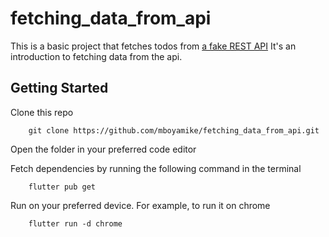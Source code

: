 # fetching_data_from_api

This is a basic project that fetches todos from [a fake REST API](https://jsonplaceholder.typicode.com/todos)
It's an introduction to fetching data from the api. 

## Getting Started

Clone this repo

```
    git clone https://github.com/mboyamike/fetching_data_from_api.git
```

Open the folder in your preferred code editor

Fetch dependencies by running the following command in the terminal
```
    flutter pub get
```

Run on your preferred device. For example, to run it on chrome
```
    flutter run -d chrome
```